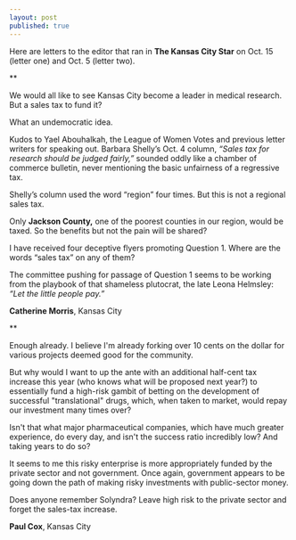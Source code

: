 ```yaml
---
layout: post
published: true
---
```


Here are letters to the editor that ran in **The Kansas City Star** on Oct. 15 (letter one) and Oct. 5 (letter two).

**

We would all like to see Kansas City become a leader in medical research. But a sales tax to fund it?

What an undemocratic idea.

Kudos to Yael Abouhalkah, the League of Women Votes and previous letter writers for speaking out. Barbara Shelly’s Oct. 4 column, _“Sales tax for research should be judged fairly,”_ sounded oddly like a chamber of commerce bulletin, never mentioning the basic unfairness of a regressive tax.

Shelly’s column used the word “region” four times. But this is not a regional sales tax.

Only **Jackson County,** one of the poorest counties in our region, would be taxed. So the benefits but not the pain will be shared?

I have received four deceptive flyers promoting Question 1. Where are the words “sales tax” on any of them?

The committee pushing for passage of Question 1 seems to be working from the playbook of that shameless plutocrat, the late Leona Helmsley: _“Let the little people pay.”_

**Catherine Morris**, Kansas City

**

Enough already. I believe I'm already forking over 10 cents on the dollar for various projects deemed good for the community.

But why would I want to up the ante with an additional half-cent tax increase this year (who knows what will be proposed next year?) to essentially fund a high-risk gambit of betting on the development of successful "translational" drugs, which, when taken to market, would repay our investment many times over?

Isn't that what major pharmaceutical companies, which have much greater experience, do every day, and isn't the success ratio incredibly low? And taking years to do so?

It seems to me this risky enterprise is more appropriately funded by the private sector and not government. Once again, government appears to be going down the path of making risky investments with public-sector money.

Does anyone remember Solyndra? Leave high risk to the private sector and forget the sales-tax increase.

**Paul Cox**, Kansas City






